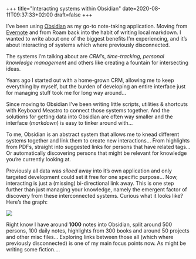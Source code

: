 +++
title="Interacting systems within Obsidian"
date=2020-08-11T09:37:33+02:00
draft=false
+++

I’ve been using [Obsidian](https://obsidian.md/) as my go-to note-taking application. Moving from [Evernote](https://evernote.com/) and from Roam back into the habit of writing local markdown. I wanted to write about one of the biggest benefits I’m experiencing, and it’s about interacting of systems which where previously disconnected.

The systems I’m talking about are *CRM*’s, *time-tracking*, *personal knowledge management* and others like creating a fountain for intersecting ideas.

Years ago I started out with a home-grown CRM, allowing me to keep everything by myself, but the burden of developing an entire interface just for managing stuff took me for long way around… 

Since moving to Obsidian I’ve been writing little scripts, utilities & shortcuts with Keyboard Meastro to connect those systems together. And the solutions for getting data into Obsidian are often way smaller and the interface (*markdown*) is easy to tinker around with…

To me, Obsidian is an abstract system that allows me to knead different systems together and link them to create new interactions… From highlights from PDFs, straight into suggested links for persons that have related tags… Or automatically discovering persons that might be relevant for knowledge you’re currently looking at.

Previously all data was _siloed_ away into it’s own application and only targeted development could set it free for one specific purpose… Now, interacting is just a (missing) bi-directional link away. This is one step further than just managing your knowledge, namely the emergent factor of discovery from these interconnected systems. Curious what it looks like? Here’s the graph:

![](/img/obsidian-graph-view.png)

Right know I have around **1000** notes into Obsidian, split around 500 persons, 100 daily notes, highlights from 300 books and around 50 projects and other misc files… Exploring links between those all (which where previously disconnected) is one of my main focus points now. As might be writing some fiction.... 

